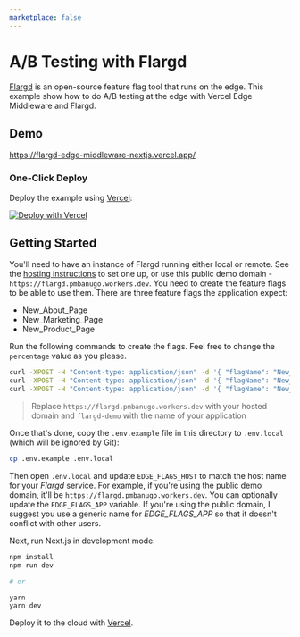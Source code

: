 ```yaml
---
marketplace: false
---
```


# A/B Testing with Flargd

[Flargd](https://github.com/pmbanugo/flargd) is an open-source feature flag tool that runs on the edge. This example show how to do A/B testing at the edge with Vercel Edge Middleware and Flargd.

## Demo

https://flargd-edge-middleware-nextjs.vercel.app/

### One-Click Deploy

Deploy the example using [Vercel](https://vercel.com?utm_source=github&utm_medium=readme):

[![Deploy with Vercel](https://vercel.com/button)](https://vercel.com/new/clone?repository-url=https%3A%2F%2Fgithub.com%2Fpmbanugo%2Fflargd-examples%2Ftree%2Fmain%2Fedge-functions%2Fvercel-edge-middleware-nextjs&env=EDGE_FLAGS_HOST,EDGE_FLAGS_APP&envDescription=URL%20to%20your%20self-hosted%20Flargd%20instance&envLink=https%3A%2F%2Fgithub.com%2Fpmbanugo%2Fflargd)

## Getting Started

You'll need to have an instance of Flargd running either local or remote. See the [hosting instructions](https://github.com/pmbanugo/flargd#hosting) to set one up, or use this public demo domain - `https://flargd.pmbanugo.workers.dev`. You need to create the feature flags to be able to use them. There are three feature flags the application expect:

- New_About_Page
- New_Marketing_Page
- New_Product_Page

Run the following commands to create the flags. Feel free to change the `percentage` value as you please.

```bash
curl -XPOST -H "Content-type: application/json" -d '{ "flagName": "New_About_Page", "percentage": "60" }' 'https://flargd.pmbanugo.workers.dev/apps/flargd-demo/flag'
curl -XPOST -H "Content-type: application/json" -d '{ "flagName": "New_Marketing_Page", "percentage": "50" }' 'https://flargd.pmbanugo.workers.dev/apps/flargd-demo/flag'
curl -XPOST -H "Content-type: application/json" -d '{ "flagName": "New_Product_Page", "percentage": "85" }' 'https://flargd.pmbanugo.workers.dev/apps/flargd-demo/flag'
```

> Replace `https://flargd.pmbanugo.workers.dev` with your hosted domain and `flargd-demo` with the name of your application

Once that's done, copy the `.env.example` file in this directory to `.env.local` (which will be ignored by Git):

```bash
cp .env.example .env.local
```

Then open `.env.local` and update `EDGE_FLAGS_HOST` to match the host name for your _Flargd_ service. For example, if you're using the public demo domain, it'll be `https://flargd.pmbanugo.workers.dev`. You can optionally update the `EDGE_FLAGS_APP` variable. If you're using the public domain, I suggest you use a generic name for _EDGE_FLAGS_APP_ so that it doesn't conflict with other users.

Next, run Next.js in development mode:

```bash
npm install
npm run dev

# or

yarn
yarn dev
```

Deploy it to the cloud with [Vercel](#one-click-deploy).
